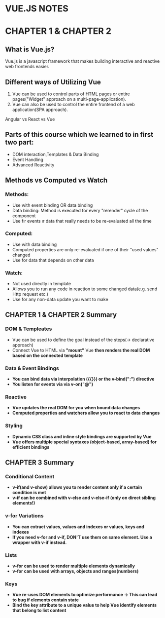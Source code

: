 # VUE.JS NOTES
<h1>CHAPTER 1 & CHAPTER 2</h1>
<h2>What is Vue.js?</h2>
<p>Vue.js is a javascript framework that makes building interactive and reactive web frontends easier.</p>
<h2>Different ways of Utilizing Vue</h2>
<ol>
    <li>Vue can be used to control parts of HTML pages or entire pages("Widget" approach on a multi-page-application).</li>
    <li>Vue can also be used to control the entire frontend of a web application(SPA approach).</li>
</ol>
<link ref="https://academind.com/tutorials/angular-vs-react-vs-vue-my-thoughts">Angular vs React vs Vue</link><br>
<h2>Parts of this course which we learned to in first two part:</h2>
<ul>
    <li>DOM interaction,Templates & Data Binding</li>
    <li>Event Handling</li>
    <li>Advanced Reactivity</li>
</ul>
<h2>Methods vs Computed vs Watch</h2>
<h3>Methods:</h3>
<ul>
    <li>Use with event binding OR data binding</li>
    <li>Data binding: Method is executed for every "rerender" cycle of the component</li>
    <li>Use fır events ır data that really needs to be re-evaluated all the time</li>
</ul>
<h3>Computed:</h3>
<ul>
    <li>Use with data binding</li>
    <li>Computed properties are only re-evaluated if one of their "used values" changed</li>
    <li>Use for data that depends on other data</li>
</ul>
<h3>Watch:</h3>
<ul>
    <li>Not used directly in template</li>
    <li>Allows you to run any code in reaction to some changed data(e.g. send Http request etc.)</li>
    <li>Use for any non-data update you want to make</li>
</ul>
<h2>CHAPTER 1 & CHAPTER 2 Summary</h2>
<h3>DOM & Templeates</h3>
<ul>
    <li>Vue can be used to define the goal instead of the steps(-> declarative approach)</li>
    <li>Connect Vue to HTML via <strong>"mount"</strong> Vue <strong> then renders the real DOM based on the connected template</li>
</ul>
<h3>Data & Event Bindings</h3>
<ul>
    <li>You can bind data via interpolation ({{}}) or the <strong>v-bind(":")</strong> directive</li>
    <li>You listen for events via <strong> via v-on("@")</strong></li>
</ul>
<h3>Reactive</h3>
<ul>
    <li>Vue updates the real DOM for you when bound data changes</li>
    <li><strong>Computed properties</strong> and <strong>watchers</strong> allow you to react to data changes</li>
</ul>
<h3>Styling</h3>
<ul>
    <li>Dynamic CSS class and inline style bindings are supported by Vue</li>
    <li>Vue offers multiple <strong>special syntaxes</strong> (object-based, array-based) for efficient bindings</li>
</ul>
<h2>CHAPTER 3 Summary</h2>
<h3>Conditional Content</h3>
<ul>
    <li><strong>v-if</strong>(and <strong>v-show</strong>) allows you to render content <strong>only if a certain condition is met</strong></li>
    <li>v-if can be combined with <strong>v-else</strong> and <strong>v-else-if</strong> (only on direct sibling elements!)</li>
</ul>
<h3>v-for Variations</h3>
<ul>
    <li>You can extract <strong>values</strong>, values and indexes or values, <strong>keys</strong> and indexes</li>
    <li>If you need v-for and v-if, <strong>DON'T use them on same element</strong>. Use a wrapper with v-if instead.</li>
</ul>
<h3>Lists</h3>
<ul>
    <li>v-for can be used to render multiple elements dynamically</li>
    <li>v-for can be used with arrays, objects and ranges(numbers)</li>
</ul>
<h3>Keys</h3>
<ul>
    <li>Vue <strong>re-uses DOM elements to optimize performance <strong>-></strong> This can lead to bug if elements contain state</strong></li>
    <li>Bind the <strong>key</strong> attribute to a unique value to help Vue identify elements that belong to list content</li>
</ul>